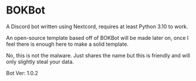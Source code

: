 # BOKBot
A Discord bot written using Nextcord, requires at least Python 3.10 to work.

An open-source template based off of BOKBot will be made later on, once I feel there is enough here to make a solid template.

No, this is not the malware. Just shares the name but this is friendly and will only slightly steal your data.

Bot Ver: 1.0.2